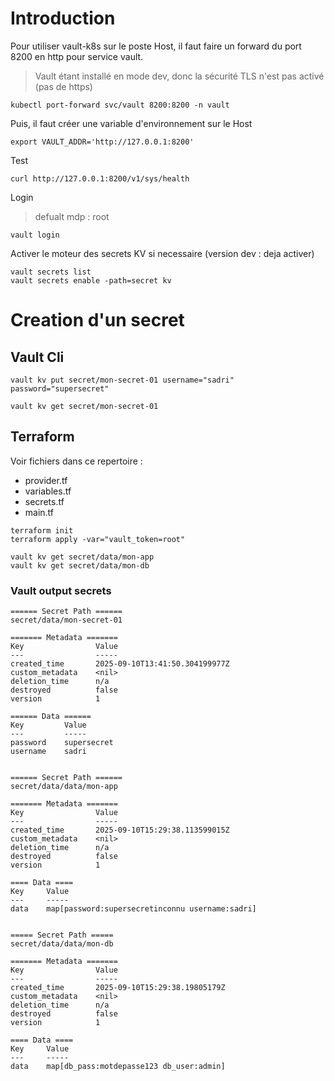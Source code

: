 # Introduction
Pour utiliser vault-k8s sur le poste Host, il faut faire un forward du port 8200 en http pour service vault.
> Vault étant installé en mode dev, donc la sécurité TLS n'est pas activé (pas de https)
```
kubectl port-forward svc/vault 8200:8200 -n vault
```

Puis, il faut créer une variable d'environnement sur le Host
```
export VAULT_ADDR='http://127.0.0.1:8200'
```

Test
```
curl http://127.0.0.1:8200/v1/sys/health
```

Login
> defualt mdp : root
```
vault login
```

Activer le moteur des secrets KV si necessaire (version dev : deja activer)
```
vault secrets list
vault secrets enable -path=secret kv
```

# Creation d'un secret

## Vault Cli
```
vault kv put secret/mon-secret-01 username="sadri" password="supersecret"

vault kv get secret/mon-secret-01
```

## Terraform
Voir fichiers dans ce repertoire : 
- provider.tf
- variables.tf
- secrets.tf
- main.tf

```
terraform init
terraform apply -var="vault_token=root"
```

```
vault kv get secret/data/mon-app
vault kv get secret/data/mon-db
```

### Vault output secrets
```
====== Secret Path ======
secret/data/mon-secret-01

======= Metadata =======
Key                Value
---                -----
created_time       2025-09-10T13:41:50.304199977Z
custom_metadata    <nil>
deletion_time      n/a
destroyed          false
version            1

====== Data ======
Key         Value
---         -----
password    supersecret
username    sadri


====== Secret Path ======
secret/data/data/mon-app

======= Metadata =======
Key                Value
---                -----
created_time       2025-09-10T15:29:38.113599015Z
custom_metadata    <nil>
deletion_time      n/a
destroyed          false
version            1

==== Data ====
Key     Value
---     -----
data    map[password:supersecretinconnu username:sadri]


===== Secret Path =====
secret/data/data/mon-db

======= Metadata =======
Key                Value
---                -----
created_time       2025-09-10T15:29:38.19805179Z
custom_metadata    <nil>
deletion_time      n/a
destroyed          false
version            1

==== Data ====
Key     Value
---     -----
data    map[db_pass:motdepasse123 db_user:admin]
```